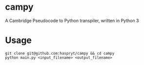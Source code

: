 # campy
A Cambridge Pseudocode to Python transpiler, written in Python 3
# Usage
```
git clone git@github.com:haspryt/campy && cd campy
python main.py <input_filename> <output_filename>
```
